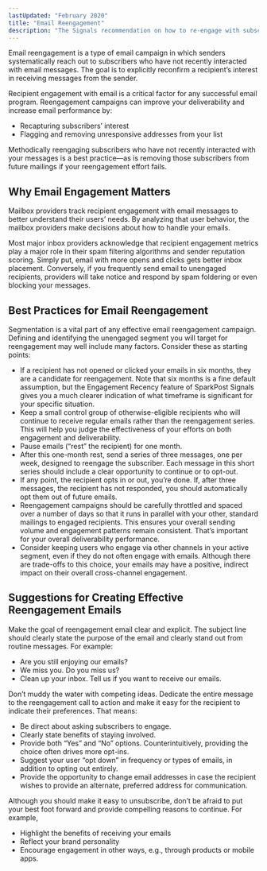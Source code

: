 ```yaml
---
lastUpdated: "February 2020"
title: "Email Reengagement"
description: "The Signals recommendation on how to re-engage with subscribers who have disconnected from you."
---
```


Email reengagement is a type of email campaign in which senders systematically reach out to subscribers who have not recently interacted with email messages. The goal is to explicitly reconfirm a recipient’s interest in receiving messages from the sender.

Recipient engagement with email is a critical factor for any successful email program. Reengagement campaigns can improve your deliverability and increase email performance by:

* Recapturing subscribers’ interest
* Flagging and removing unresponsive addresses from your list

Methodically reengaging subscribers who have not recently interacted with your messages is a best practice—as is removing those subscribers from future mailings if your reengagement effort fails.

## Why Email Engagement Matters

Mailbox providers track recipient engagement with email messages to better understand their users’ needs. By analyzing that user behavior, the mailbox providers make decisions about how to handle your emails.

Most major inbox providers acknowledge that recipient engagement metrics play a major role in their spam filtering algorithms and sender reputation scoring. Simply put, email with more opens and clicks gets better inbox placement. Conversely, if you frequently send email to unengaged recipients, providers will take notice and respond by spam foldering or even blocking your messages.

## Best Practices for Email Reengagement

Segmentation is a vital part of any effective email reengagement campaign. Defining and identifying the unengaged segment you will target for reengagement may well include many factors. Consider these as starting points:

* If a recipient has not opened or clicked your emails in six months, they are a candidate for reengagement. Note that six months is a fine default assumption, but the Engagement Recency feature of SparkPost Signals gives you a much clearer indication of what timeframe is significant for your specific situation.
* Keep a small control group of otherwise-eligible recipients who will continue to receive regular emails rather than the reengagement series. This will help you judge the effectiveness of your efforts on both engagement and deliverability.
* Pause emails (“rest” the recipient) for one month.
* After this one-month rest, send a series of three messages, one per week, designed to reengage the subscriber. Each message in this short series should include a clear opportunity to continue or to opt-out.
* If any point, the recipient opts in or out, you’re done. If, after three messages, the recipient has not responded, you should automatically opt them out of future emails.
* Reengagement campaigns should be carefully throttled and spaced over a number of days so that it runs in parallel with your other, standard mailings to engaged recipients. This ensures your overall sending volume and engagement patterns remain consistent. That’s important for your overall deliverability performance.
* Consider keeping users who engage via other channels in your active segment, even if they do not often engage with emails. Although there are trade-offs to this choice, your emails may have a positive, indirect impact on their overall cross-channel engagement.

## Suggestions for Creating Effective Reengagement Emails

Make the goal of reengagement email clear and explicit. The subject line should clearly state the purpose of the email and clearly stand out from routine messages. For example:

* Are you still enjoying our emails?
* We miss you. Do you miss us?
* Clean up your inbox. Tell us if you want to receive our emails.

Don’t muddy the water with competing ideas. Dedicate the entire message to the reengagement call to action and make it easy for the recipient to indicate their preferences. That means:

* Be direct about asking subscribers to engage.
* Clearly state benefits of staying involved.
* Provide both “Yes” and “No” options. Counterintuitively, providing the choice often drives more opt-ins.
* Suggest your user “opt down” in frequency or types of emails, in addition to opting out entirely.
* Provide the opportunity to change email addresses in case the recipient wishes to provide an alternate, preferred address for communication.

Although you should make it easy to unsubscribe, don’t be afraid to put your best foot forward and provide compelling reasons to continue. For example,

* Highlight the benefits of receiving your emails
* Reflect your brand personality
* Encourage engagement in other ways, e.g., through products or mobile apps.
